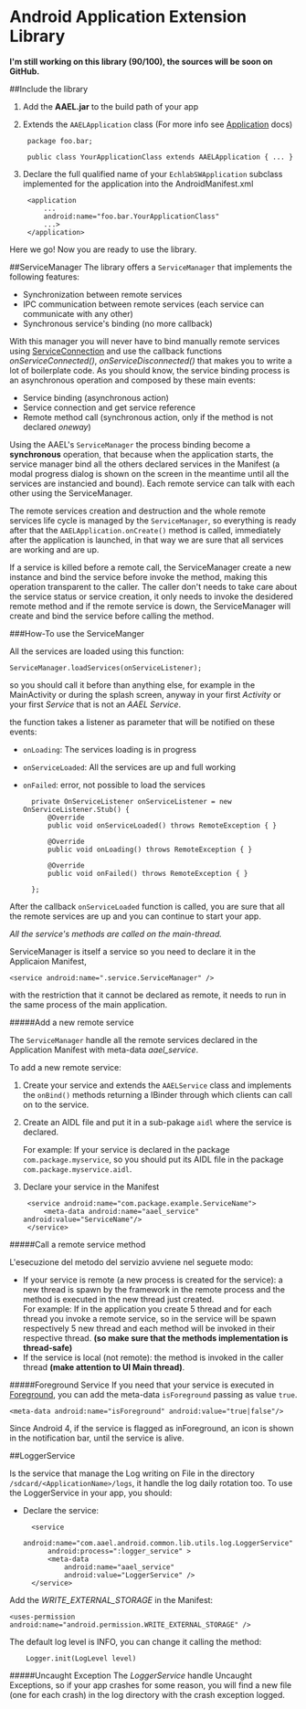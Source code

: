 # Android Application Extension Library


**I'm still working on this library (90/100), the sources will be soon on GitHub.**

##Include the library

1. Add the **AAEL.jar** to the build path of your app
2. Extends the `AAELApplication` class (For more info see [Application](http://developer.android.com/reference/android/app/Application.html) docs)

		package foo.bar;
		
		public class YourApplicationClass extends AAELApplication { ... } 

3. Declare the full qualified name of your `EchlabSWApplication` subclass implemented for the application into the AndroidManifest.xml
	
		<application
        	...
        	android:name="foo.bar.YourApplicationClass"
        	...>
        </application>

Here we go! Now you are ready to use the library.	


##ServiceManager
The library offers a `ServiceManager` that implements the following features:

* Synchronization between remote services
* IPC communication between remote services (each service can communicate with any other)
* Synchronous service's binding (no more callback)

With this manager you will never have to bind manually remote services using [ServiceConnection](http://developer.android.com/reference/android/content/ServiceConnection.html) and use the callback functions _onServiceConnected()_, _onServiceDisconnected()_ that makes you to write a lot of boilerplate code. As you should know, the service binding process is an asynchronous operation and composed by these main events:

* Service binding (asynchronous action)
* Service connection and get service reference
* Remote method call (synchronous action, only if the method is not declared _oneway_)

Using the AAEL's `ServiceManager` the process binding become a **synchronous** operation, that because when the application starts, the service manager bind all the others declared services in the Manifest (a modal progress dialog is shown on the screen in the meantime until all the services are instancied and bound). 
Each remote service can talk with each other using the ServiceManager.

The remote services creation and destruction and the whole remote services life cycle is managed by the `ServiceManager`, so everything is ready after that the `AAELApplication.onCreate()` method is called, immediately after the application is launched, in that way we are sure that all services are working and are up.


If a service is killed before a remote call, the ServiceManager create a new instance and bind the service before invoke the method, making this operation transparent to the caller. The caller don't needs to take care about the service status or service creation, it only needs to invoke the desidered remote method and if the remote service is down, the ServiceManager will create and bind the service before calling the method.


###How-To use the ServiceManger

All the services are loaded using this function:
	
	ServiceManager.loadServices(onServiceListener);
	
so you should call it before than anything else, for example in the MainActivity or during the splash screen, anyway in your first *Activity* or your first *Service* that is not an *AAEL Service*.
	
the function takes a listener as parameter that will be notified on these events:

* `onLoading`: The services loading is in progress
* `onServiceLoaded`: All the services are up and full working
* `onFailed`: error, not possible to load the services


		private OnServiceListener onServiceListener = new OnServiceListener.Stub() {
			@Override
			public void onServiceLoaded() throws RemoteException { }

			@Override
			public void onLoading() throws RemoteException { }
	
			@Override
			public void onFailed() throws RemoteException { }

		};

After the callback `onServiceLoaded` function is called, you are sure that all the remote services are up and you can continue to start your app.

*All the service's methods are called on the main-thread.*

ServiceManager is itself a service so you need to declare it in the Applicaion Manifest, 

	<service android:name=".service.ServiceManager" />

with the restriction that it cannot be declared as remote, it needs to run in the same process of the main application.
	
#####Add a new remote service 

The `ServiceManager` handle all the remote services declared in the Application Manifest with meta-data *aael_service*. 

To add a new remote service:

1. Create your service and extends the `AAELService` class and implements the `onBind()` methods returning a IBinder through which clients can call on to the service.
2. Create an AIDL file and put it in a sub-pakage `aidl` where the service is declared.

	For example: If your service is declared in the package `com.package.myservice`, so you should put its AIDL file in the package `com.package.myservice.aidl`.

3. Declare your service in the Manifest


		<service android:name="com.package.example.ServiceName">
			<meta-data android:name="aael_service" android:value="ServiceName"/>
		</service>


#####Call a remote service method

L'esecuzione del metodo del servizio avviene nel seguete modo:

* If your service is remote (a new process is created for the service): a new thread is spawn by the framework in the remote process and the method is executed in the new thread just created. 	
For example: If in the application you create 5 thread and for each thread you invoke a remote service, so in the service will be spawn respectively 5 new thread and each method will be invoked in their respective thread.
**(so make sure that the methods implementation is thread-safe)**
* If the service is local (not remote): the method is invoked in the caller thread **(make attention to UI Main thread)**.
 
#####Foreground Service
If you need that your service is executed in [Foreground](http://developer.android.com/guide/components/services.html#Foreground), you can add the meta-data `isForeground` passing as value `true`.

	<meta-data android:name="isForeground" android:value="true|false"/>
	
Since Android 4, if the service is flagged as inForeground, an icon is shown in the notification bar, until the service is alive.



##LoggerService

Is the service that manage the Log writing on File in the directory `/sdcard/<ApplicationName>/logs`, it handle the log daily rotation too.
To use the LoggerService in your app, you should: 

	
* Declare the service:
		
		<service
            android:name="com.aael.android.common.lib.utils.log.LoggerService"
            android:process=":logger_service" >
            <meta-data
                android:name="aael_service"
                android:value="LoggerService" />
        </service>
        
Add the *WRITE\_EXTERNAL\_STORAGE* in the Manifest:

	<uses-permission android:name="android.permission.WRITE_EXTERNAL_STORAGE" />
	
The default log level is INFO, you can change it calling the method:

		Logger.init(LogLevel level)
	
#####Uncaught Exception
The *LoggerService* handle Uncaught Exceptions, so if your app crashes for some reason, you will find a new file (one for each crash) in the log directory with the crash exception logged.

